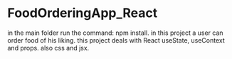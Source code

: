 # FoodOrderingApp_React
in the main folder run the command: npm install.
in this project a user can order food of his liking.
this project deals with React useState, useContext and props.
also css and jsx.
